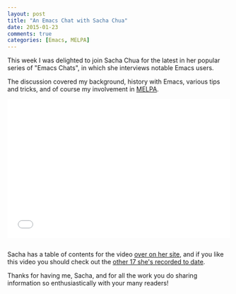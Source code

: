 ```yaml
---
layout: post
title: "An Emacs Chat with Sacha Chua"
date: 2015-01-23
comments: true
categories: [Emacs, MELPA]
---
```


This week I was delighted to join Sacha Chua for the latest in her
popular series of "Emacs Chats", in which she interviews notable Emacs
users.

<!--more-->

The discussion covered my background, history with Emacs, various tips
and tricks, and of course my involvement in [MELPA](http://melpa.org).

<div style="position: relative; padding: 30px 0 56.25% 0; height: 0; overflow: hidden; margin-bottom:2em;">
<iframe style="position:absolute;top:0;left:0;width:100%;height:100%" src="//www.youtube.com/embed/Gq0hG_om9xY" frameborder="0" allowfullscreen></iframe>
</div>

Sacha has a table of contents for the video
[over on her site](http://sachachua.com/blog/2015/01/emacs-chat-with-steve-purcell/?amp;shareadraft=baba27870_54bfd5841a433),
and if you like this video you should check out the
[other 17 she's recorded to date](http://sachachua.com/emacs-chat/).

Thanks for having me, Sacha, and for all the work you do sharing
information so enthusiastically with your many readers!
